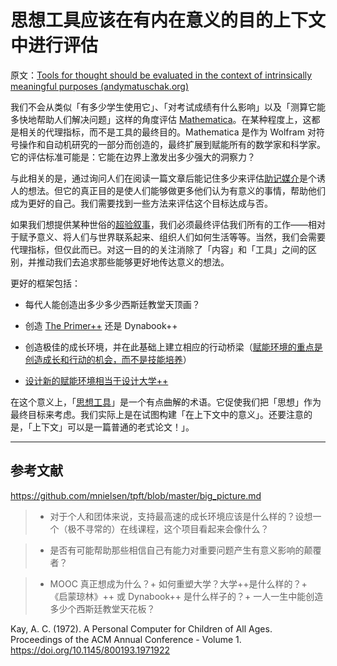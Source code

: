# 思想工具应该在有内在意义的目的上下文中进行评估

原文：[Tools for thought should be evaluated in the context of intrinsically meaningful purposes (andymatuschak.org)](https://notes.andymatuschak.org/z494jinM6aNqjzLuVenhH3tkgMWuDgzby3odm)

我们不会从类似「有多少学生使用它」、「对考试成绩有什么影响」以及「测算它能多快地帮助人们解决问题」这样的角度评估 [Mathematica](https://notes.andymatuschak.org/zihU6LodtWSUP6dGPDQmM4UqCp4sAXSvJAb)。在某种程度上，这都是相关的代理指标，而不是工具的最终目的。Mathematica 是作为 Wolfram 对符号操作和自动机研究的一部分而创造的，最终扩展到赋能所有的数学家和科学家。它的评估标准可能是：它能在边界上激发出多少强大的洞察力？

与此相关的是，通过询问人们在阅读一篇文章后能记住多少来评估[助记媒介](https://notes.andymatuschak.org/z4rRX3qwSSJRsEkdXKwH2shamgHNeRthrMLiF)是个诱人的想法。但它的真正目的是使人们能够做更多他们认为有意义的事情，帮助他们成为更好的自己。我们需要找到一些方法来评估这个目标达成与否。

如果我们想提供某种世俗的[超验叙事](https://notes.andymatuschak.org/z415U4CPdKAcFCNtkAFmKPw3DVAhrAPqPqwPB)，我们必须最终评估我们所有的工作——相对于赋予意义、将人们与世界联系起来、组织人们如何生活等等。当然，我们会需要代理指标，但仅此而已。对这一目的的关注消除了「内容」和「工具」之间的区别，并推动我们去追求那些能够更好地传达意义的想法。

更好的框架包括：

- 每代人能创造出多少多少西斯廷教堂天顶画？

- 创造 [The Primer++](https://notes.andymatuschak.org/z2LSeViHDq9uQaPzrQvUgqsotZTKRgBZMm24) 还是 Dynabook++

- 创造极佳的成长环境，并在此基础上建立相应的行动桥梁（[赋能环境的重点是创造成长和行动的机会，而不是技能培养](https://notes.andymatuschak.org/z5th5bWm6VhB6PPbYB97gUKMdnaZe5atntRza)）

- [设计新的赋能环境相当于设计大学++](https://notes.andymatuschak.org/z7VvaRXqJ9ftH18TPKpySuRiEkLj9N9MFLQAW)

在这个意义上，「[思想工具](https://notes.andymatuschak.org/z5YhNc8HVKxjg9a3h3SeCyKqnNDFgiY6WGrM)」是一个有点曲解的术语。它促使我们把「思想」作为最终目标来考虑。我们实际上是在试图构建「在上下文中的意义」。还要注意的是，「上下文」可以是一篇普通的老式论文！」。

------

## 参考文献

https://github.com/mnielsen/tpft/blob/master/big_picture.md

> - 对于个人和团体来说，支持最高速的成长环境应该是什么样的？设想一个（极不寻常的）在线课程，这个项目看起来会像什么？

> - 是否有可能帮助那些相信自己有能力对重要问题产生有意义影响的颠覆者？

> - MOOC 真正想成为什么？+ 如何重塑大学？大学++是什么样的？+ 《启蒙琼林》++ 或 Dynabook++ 是什么样子的？+ 一人一生中能创造多少个西斯廷教堂天花板？

Kay, A. C. (1972). A Personal Computer for Children of All Ages. Proceedings of the ACM Annual Conference - Volume 1. https://doi.org/10.1145/800193.1971922